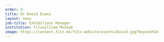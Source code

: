 ```yaml
---
order: 3
title: Dr David Evans
layout: news
job-title: Exhibitions Manager
institution: Fitzwilliam Museum
image: https://content.fitz.ms/fitz-website/assets/David.jpg?key=exhibition
---
```


